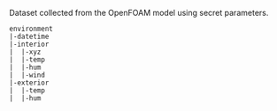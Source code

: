 Dataset collected from the OpenFOAM model using secret parameters.

```
environment
|-datetime
|-interior
|  |-xyz
|  |-temp
|  |-hum
|  |-wind
|-exterior
|  |-temp
|  |-hum
```
